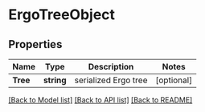 # ErgoTreeObject

## Properties

Name | Type | Description | Notes
------------ | ------------- | ------------- | -------------
**Tree** | **string** | serialized Ergo tree | [optional] 

[[Back to Model list]](../README.md#documentation-for-models) [[Back to API list]](../README.md#documentation-for-api-endpoints) [[Back to README]](../README.md)


